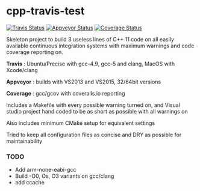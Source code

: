 # cpp-travis-test

[![Travis Status](https://travis-ci.org/kaidokert/cpp-travis-test.svg?branch=master)](https://travis-ci.org/kaidokert/cpp-travis-test) [![Appveyor Status](https://ci.appveyor.com/api/projects/status/6k3s500lbwlrc03e?svg=true)](https://ci.appveyor.com/project/kaidokert/cpp-travis-test) [![Coverage Status](https://coveralls.io/repos/kaidokert/cpp-travis-test/badge.svg)](https://coveralls.io/github/kaidokert/cpp-travis-test)

Skeleton project to build 3 useless lines of C++ 11 code on all easily available continuous integration systems with maximum warnings and code coverage reporting on.

**Travis** : Ubuntu/Precise with gcc-4.9, gcc-5 and clang, MacOS with Xcode/clang

**Appveyor** : builds with VS2013 and VS2015, 32/64bit versions

**Coverage** : gcc/gcov with coveralls.io reporting

Includes a Makefile with every possible warning turned on, and Visual studio project hand coded to be as short as possible with all warnings on

Also includes minimum CMake setup for equivalent settings

Tried to keep all configuration files as concise and DRY as possible for maintainability

### TODO
* Add arm-none-eabi-gcc
* Build -O0, Os, O3 variants on gcc/clang
* add ccache
